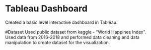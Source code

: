 # Tableau Dashboard
 Created a basic level interactive dashboard in Tableau.

#Dataset
Used public dataset from kaggle - "World Happines Index".  
Used data from 2016-2018 and performed data cleaning and data manipulation to create dataset for the visualization.
